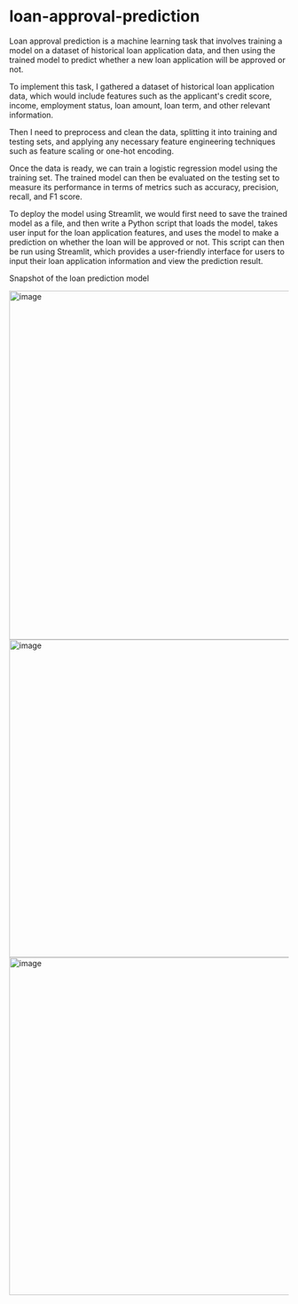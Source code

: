 # loan-approval-prediction

Loan approval prediction is a machine learning task that involves training a model on a dataset of historical loan application data, and then using the trained model to predict whether a new loan application will be approved or not.

To implement this task, I gathered a dataset of historical loan application data, which would include features such as the applicant's credit score, income, employment status, loan amount, loan term, and other relevant information.

Then I need to preprocess and clean the data, splitting it into training and testing sets, and applying any necessary feature engineering techniques such as feature scaling or one-hot encoding.

Once the data is ready, we can train a logistic regression model  using the training set. The trained model can then be evaluated on the testing set to measure its performance in terms of metrics such as accuracy, precision, recall, and F1 score.

To deploy the model using Streamlit, we would first need to save the trained model as a file, and then write a Python script that loads the model, takes user input for the loan application features, and uses the model to make a prediction on whether the loan will be approved or not. This script can then be run using Streamlit, which provides a user-friendly interface for users to input their loan application information and view the prediction result.

Snapshot of the loan prediction model


<img width="628" alt="image" src="https://github.com/ShaliniMuthukumar/loan-approval-prediction/assets/106624891/6074bde5-67ba-4a10-b993-628322696e1e">
<img width="572" alt="image" src="https://github.com/ShaliniMuthukumar/loan-approval-prediction/assets/106624891/ca0184c1-d5ec-4915-accb-9583d909a502">
<img width="608" alt="image" src="https://github.com/ShaliniMuthukumar/loan-approval-prediction/assets/106624891/a7c6823b-3faa-4f4e-a4b8-26f083ebc11a">
